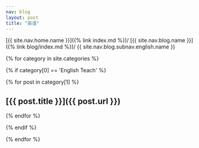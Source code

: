 ```yaml
---
nav: blog
layout: post
title: "英语"
---
```


[{{ site.nav.home.name }}]({% link index.md %})/
[{{ site.nav.blog.name }}]({% link blog/index.md %})/
{{ site.nav.blog.subnav.english.name }}

{% for category in site.categories %}

{% if category[0] == 'English Teach' %}

{% for post in category[1] %}
## [{{ post.title }}]({{ post.url }})
{% endfor %}

{% endif %}

{% endfor %}